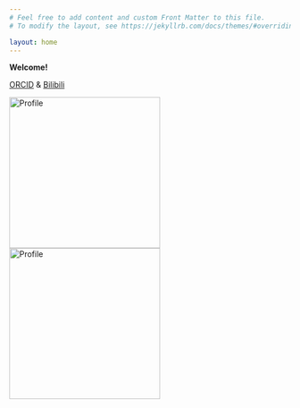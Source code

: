 ```yaml
---
# Feel free to add content and custom Front Matter to this file.
# To modify the layout, see https://jekyllrb.com/docs/themes/#overriding-theme-defaults

layout: home
---
```

**Welcome!**

[ORCID](https://orcid.org/0000-0002-2231-8381)
& [Bilibili](https://space.bilibili.com/399381595?spm_id_from=333.1007.0.0)

<img src="/fig/pingpong.JPG" alt="Profile" width="auto" height="270">
<img src="/fig/zurich.jpg" alt="Profile" width="auto" height="270">

